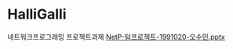 # HalliGalli
네트워크프로그래밍 
프로젝트과제
[NetP-텀프로젝트-1991020-오수민.pptx](https://github.com/ssooomm/HalliGalli/files/9596752/NetP-.-1991020-.pptx)
